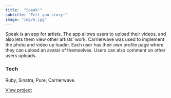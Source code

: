 ```yaml
---
title:  "Speak!"
subtitle: "Tell you story!"
image: "img/e.jpg"
---
```


Speak is an app for artists. The app allows users to upload their videos, and also lets them view other artists’ work. Carrierwave was used to implement the photo and video up loader. Each user has their own profile page where they can upload an avatar of themselves. Users can also comment on other users uploads.

### Tech
Ruby, Sinatra, Pure, Carrierwave.


<a href="https://pure-gorge-25426.herokuapp.com/">View project</a>